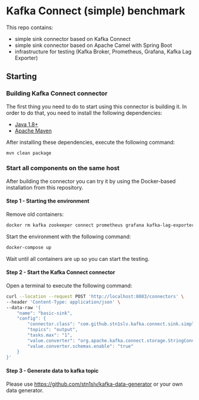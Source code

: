 # Kafka Connect (simple) benchmark

This repo contains:
- simple sink connector based on Kafka Connect
- simple sink connector based on Apache Camel with Spring Boot
- infrastructure for testing (Kafka Broker, Prometheus, Grafana, Kafka Lag Exporter)

## Starting

### Building Kafka Connect connector

The first thing you need to do to start using this connector is building it. In order to do that, you need to install the following dependencies:

- [Java 1.8+](https://openjdk.java.net/)
- [Apache Maven](https://maven.apache.org/)

After installing these dependencies, execute the following command:

```bash
mvn clean package
```

### Start all components on the same host

After building the connector you can try it by using the Docker-based installation from this repository.

#### Step 1 - Starting the environment

Remove old containers:

```bash
docker rm kafka zookeeper connect prometheus grafana kafka-lag-exporter
```

Start the environment with the following command:

```bash
docker-compose up
```

Wait until all containers are up so you can start the testing.

#### Step 2 - Start the Kafka Connect connector

Open a terminal to execute the following command:

```bash
curl --location --request POST 'http://localhost:8083/connectors' \
--header 'Content-Type: application/json' \
--data-raw '{
    "name": "basic-sink",
    "config": {
        "connector.class": "com.github.stn1slv.kafka.connect.sink.simple.SimpleSinkConnector",
        "topics": "output",
        "tasks.max": "1",
        "value.converter": "org.apache.kafka.connect.storage.StringConverter",
        "value.converter.schemas.enable": "true"
    }
}'
```
#### Step 3 - Generate data to kafka topic

Please use https://github.com/stn1slv/kafka-data-generator or your own data generator.
